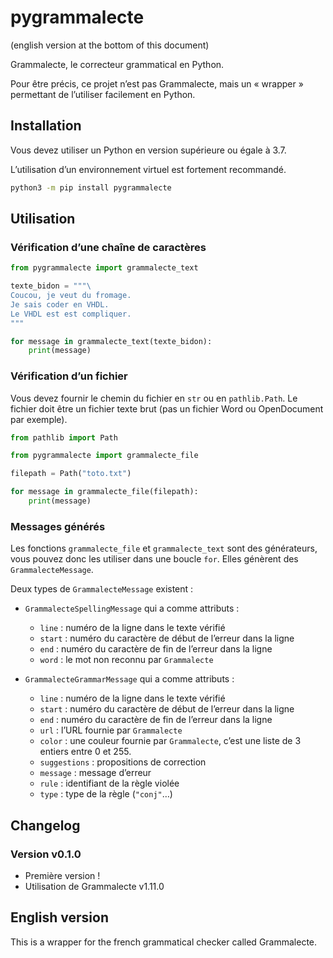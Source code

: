 # pygrammalecte

(english version at the bottom of this document)

Grammalecte, le correcteur grammatical en Python.

Pour être précis, ce projet n’est pas Grammalecte, mais un « wrapper » permettant de l’utiliser facilement en Python.

## Installation

Vous devez utiliser un Python en version supérieure ou égale à 3.7.

L’utilisation d’un environnement virtuel est fortement recommandé.

```sh
python3 -m pip install pygrammalecte
```

## Utilisation

### Vérification d’une chaîne de caractères

```python
from pygrammalecte import grammalecte_text

texte_bidon = """\
Coucou, je veut du fromage.
Je sais coder en VHDL.
Le VHDL est est compliquer.
"""

for message in grammalecte_text(texte_bidon):
    print(message)
```

### Vérification d’un fichier

Vous devez fournir le chemin du fichier en `str` ou en `pathlib.Path`. Le fichier doit être un fichier texte brut (pas un fichier Word ou OpenDocument par exemple).

```python
from pathlib import Path

from pygrammalecte import grammalecte_file

filepath = Path("toto.txt")

for message in grammalecte_file(filepath):
    print(message)
```

### Messages générés

Les fonctions `grammalecte_file` et `grammalecte_text` sont des générateurs, vous pouvez donc les utiliser dans une boucle `for`. Elles génèrent des `GrammalecteMessage`.

Deux types de `GrammalecteMessage` existent :

- `GrammalecteSpellingMessage` qui a comme attributs :
  - `line` : numéro de la ligne dans le texte vérifié
  - `start` : numéro du caractère de début de l’erreur dans la ligne
  - `end` : numéro du caractère de fin de l’erreur dans la ligne
  - `word` : le mot non reconnu par `Grammalecte`

- `GrammalecteGrammarMessage` qui a comme attributs :
  - `line` : numéro de la ligne dans le texte vérifié
  - `start` : numéro du caractère de début de l’erreur dans la ligne
  - `end` : numéro du caractère de fin de l’erreur dans la ligne
  - `url` : l’URL fournie par `Grammalecte`
  - `color` : une couleur fournie par `Grammalecte`, c’est une liste de 3 entiers entre 0 et 255.
  - `suggestions` : propositions de correction
  - `message` : message d’erreur
  - `rule` : identifiant de la règle violée
  - `type` : type de la règle (`"conj"`…)

## Changelog

### Version v0.1.0

- Première version !
- Utilisation de Grammalecte v1.11.0

## English version

This is a wrapper for the french grammatical checker called Grammalecte.